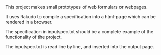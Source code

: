 This project makes small prototypes of web formulars or webpages.

It uses Rakudo to compile a specification into a html-page which can be rendered in a browser.

The specification in inputspec.txt should be a complete example of the functionality of the project.

The inputspec.txt is read line by line, and inserted into the output page.
